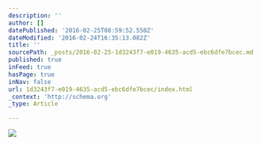```yaml
---
description: ''
author: []
datePublished: '2016-02-25T08:59:52.550Z'
dateModified: '2016-02-24T16:35:13.082Z'
title: ''
sourcePath: _posts/2016-02-25-1d3243f7-e019-4635-acd5-ebc6dfe7bcec.md
published: true
inFeed: true
hasPage: true
inNav: false
url: 1d3243f7-e019-4635-acd5-ebc6dfe7bcec/index.html
_context: 'http://schema.org'
_type: Article

---
```

![](https://the-grid-user-content.s3-us-west-2.amazonaws.com/a7e909e9-bee1-4736-ac6c-f607d80e3297.png)